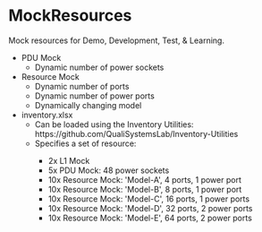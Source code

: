 # MockResources
Mock resources for Demo, Development, Test, &amp; Learning.
<ul>
	<li>PDU Mock
	<ul>
		<li>Dynamic number of power sockets</li>
	</ul>
	</li>
	<li>Resource Mock
	<ul>
		<li>Dynamic number of ports</li>
		<li>Dynamic number of power ports</li>
		<li>Dynamically changing model</li>
	</ul>
	</li>
	<li>inventory.xlsx
	<ul>
		<li>Can be loaded using the Inventory Utilities: https://github.com/QualiSystemsLab/Inventory-Utilities</li>
		<li>Specifies a set of resource:</li>
		<ul>
			<li>2x L1 Mock</li>
			<li>5x PDU Mock: 48 power sockets</li>
			<li>10x Resource Mock: 'Model-A', 4 ports, 1 power port</li>
			<li>10x Resource Mock: 'Model-B', 8 ports, 1 power port</li>
			<li>10x Resource Mock: 'Model-C', 16 ports, 1 power ports</li>
			<li>10x Resource Mock: 'Model-D', 32 ports, 2 power ports</li>
			<li>10x Resource Mock: 'Model-E', 64 ports, 2 power ports</li>
		</ul>
	</ul>
	</li>
</ul>
